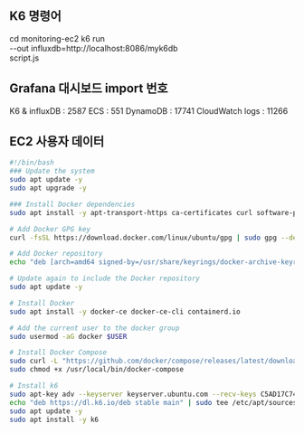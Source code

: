 ## K6 명령어
cd monitoring-ec2
k6 run \
  --out influxdb=http://localhost:8086/myk6db \
  script.js

## Grafana 대시보드 import 번호
K6 & influxDB : 2587
ECS : 551
DynamoDB : 17741
CloudWatch logs : 11266

## EC2 사용자 데이터
``` bash
#!/bin/bash
### Update the system
sudo apt update -y
sudo apt upgrade -y

### Install Docker dependencies
sudo apt install -y apt-transport-https ca-certificates curl software-properties-common

# Add Docker GPG key
curl -fsSL https://download.docker.com/linux/ubuntu/gpg | sudo gpg --dearmor -o /usr/share/keyrings/docker-archive-keyring.gpg

# Add Docker repository
echo "deb [arch=amd64 signed-by=/usr/share/keyrings/docker-archive-keyring.gpg] https://download.docker.com/linux/ubuntu $(lsb_release -cs) stable" | sudo tee /etc/apt/sources.list.d/docker.list

# Update again to include the Docker repository
sudo apt update -y

# Install Docker
sudo apt install -y docker-ce docker-ce-cli containerd.io

# Add the current user to the docker group
sudo usermod -aG docker $USER

# Install Docker Compose
sudo curl -L "https://github.com/docker/compose/releases/latest/download/docker-compose-$(uname -s)-$(uname -m)" -o /usr/local/bin/docker-compose
sudo chmod +x /usr/local/bin/docker-compose

# Install k6
sudo apt-key adv --keyserver keyserver.ubuntu.com --recv-keys C5AD17C747E3415A3642D57D77C6C491D6AC1D69
echo "deb https://dl.k6.io/deb stable main" | sudo tee /etc/apt/sources.list.d/k6.list
sudo apt update -y
sudo apt install -y k6
```